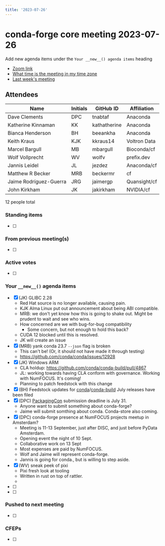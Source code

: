 ```yaml
---
title: '2023-07-26'
---
```

# conda-forge core meeting 2023-07-26

Add new agenda items under the `Your __new__() agenda items` heading

- [Zoom link](https://zoom.us/j/9138593505?pwd=SWh3dE1IK05LV01Qa0FJZ1ZpMzJLZz09)
- [What time is the meeting in my time zone](https://dateful.com/convert/utc?t=5pm)
- [Last week's meeting](https://hackmd.io/#REPLACE_ME#)

## Attendees

| Name                    | Initials | GitHub ID        | Affiliation                 |
| ----------------------- | -------- | ---------------  | --------------------------- |
| Dave Clements           | DPC      | tnabtaf          | Anaconda                    |
| Katherine Kinnaman      | KK       | kathatherine     | Anaconda                    |
| Bianca Henderson        | BH       | beeankha         | Anaconda                    |
| Keith Kraus             | KJK      | kkraus14         | Voltron Data                |
| Marcel Bargull          | MB       | mbargull         | Bioconda/cf                 |
| Wolf Vollprecht         | WV       | wolfv            | prefix.dev                  |
| Jannis Leidel           | JL       | jezdez           | Anaconda/cf                 |
|  Matthew R Becker       | MRB      | beckermr         | cf                          |
| Jaime Rodríguez-Guerra  | JRG      | jaimergp         | Quansight/cf                |
| John Kirkham            | JK       | jakirkham        | NVIDIA/cf                   |

12 people total

### Standing items

- [ ]

### From previous meeting(s)

- [ ]

### Active votes

- [ ]

### Your `__new__()` agenda items

- [x] (JK) GLIBC 2.28
    - Red Hat source is no longer available, causing pain.
    - KJK Alma Linux put out announcement about being ABI compatible.
    - MRB: we don't yet know how this is going to shake out. Might be prudent to wait and see who wins.
    - How concerned are we with bug-for-bug compatibility
        - Some concern, but not enough to hold this back?
    - CUDA 12 blocked until this is resolved.
    - JK will create an issue
- [x] (MRB) yank conda 23.7 `--json` flag is broken
    - This can't be! (Or, it should not have made it through testing)
    - https://github.com/conda/conda/issues/12928
- [x] (JK) Windows ARM
    - CLA holdup: https://github.com/conda/conda-build/pull/4867
    - JL: working towards having CLA conform with governance.  Working with NumFOCUS. It's coming!
    - Planning to patch feedstock with this change
- [x] (BH) Feedstock updates for [conda](https://github.com/conda-forge/conda-feedstock/pull/213)/[conda-build](https://github.com/conda-forge/conda-build-feedstock/pull/204) July releases have been filed
- [x] (DPC) [PackagingCon](https://packaging-con.org/) submission deadline is July 31.
    - Anyone want to submit something about conda-forge?
    - Jaime will submit somthing about conda. Conda-store also coming.
- [x] (DPC) conda-forge presence at NumFOCUS projects meetup in Amsterdam?
    - Meeting is 11-13 September, just after DISC, and just before PyData Amsterdam.
    - Opening event the night of 10 Sept.
    - Collaborative work on 13 Sept
    - Most expenses are paid by NumFOCUS.
    - Wolf and Jaime will represent conda-forge.
    - Jannis is going for conda., but is willing to step aside.
- [x] (WV) sneak peek of pixi
    - Pixi fresh look at tooling
    - Written in rust on top of rattler.
    - 
- [ ] 
- [ ] 


### Pushed to next meeting

- [ ]

### CFEPs

- [ ]
